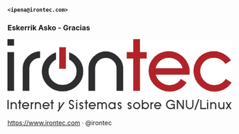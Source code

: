 #### `<ipena@irontec.com>`

### Eskerrik Asko - Gracias

![CSSLogoIrontecProfile](assets/logo_irontec.png)

https://www.irontec.com · @irontec